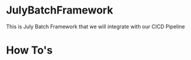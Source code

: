 # JulyBatchFramework
This is July Batch Framework that we will integrate with our CICD Pipeline

# How To's
